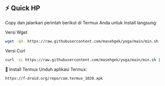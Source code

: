 
## ⚡ Quick HP

Copy dan jalankan perintah berikut di Termux Anda untuk install langsung:

Versi Wget
```bash
wget -qO- https://raw.githubusercontent.com/masehgek/yoga/main/min.sh | bash;
```
Versi Curl

```bash
curl -sL https://raw.githubusercontent.com/masehgek/yoga/main/min.sh | bash;
```

📲 Install Termux
Unduh aplikasi Termux:

```bash
https://f-droid.org/repo/com.termux_1020.apk
```
